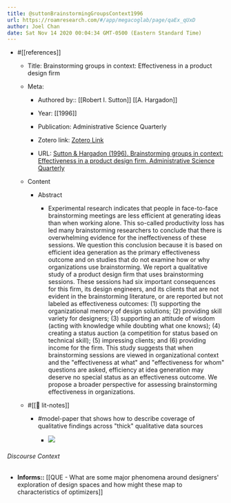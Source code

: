 ```yaml
---
title: @suttonBrainstormingGroupsContext1996
url: https://roamresearch.com/#/app/megacoglab/page/qaEx_qUxD
author: Joel Chan
date: Sat Nov 14 2020 00:04:34 GMT-0500 (Eastern Standard Time)
---
```


- #[[references]]

    - Title: Brainstorming groups in context: Effectiveness in a product design firm

    - Meta:

        - Authored by:: [[Robert I. Sutton]] [[A. Hargadon]]

        - Year: [[1996]]

        - Publication: Administrative Science Quarterly

        - Zotero link: [Zotero Link](zotero://select/items/7_KXVIBV5W)

        - URL: [Sutton & Hargadon (1996). Brainstorming groups in context: Effectiveness in a product design firm. Administrative Science Quarterly](undefined)

    - Content

        - Abstract

            - Experimental research indicates that people in face-to-face brainstorming meetings are less efficient at generating ideas than when working alone. This so-called productivity loss has led many brainstorming researchers to conclude that there is overwhelming evidence for the ineffectiveness of these sessions. We question this conclusion because it is based on efficient idea generation as the primary effectiveness outcome and on studies that do not examine how or why organizations use brainstorming. We report a qualitative study of a product design firm that uses brainstorming sessions. These sessions had six important consequences for this firm, its design engineers, and its clients that are not evident in the brainstorming literature, or are reported but not labeled as effectiveness outcomes: (1) supporting the organizational memory of design solutions; (2) providing skill variety for designers; (3) supporting an attitude of wisdom (acting with knowledge while doubting what one knows); (4) creating a status auction (a competition for status based on technical skill); (5) impressing clients; and (6) providing income for the firm. This study suggests that when brainstorming sessions are viewed in organizational context and the "effectiveness at what" and "effectiveness for whom" questions are asked, efficiency at idea generation may deserve no special status as an effectiveness outcome. We propose a broader perspective for assessing brainstorming effectiveness in organizations.

    - #[[📝 lit-notes]]

        - #model-paper that shows how to describe coverage of qualitative findings across "thick" qualitative data sources

            - ![](https://firebasestorage.googleapis.com/v0/b/firescript-577a2.appspot.com/o/imgs%2Fapp%2Fmegacoglab%2FQPAvZJDuFu?alt=media&token=54677159-1bf3-4298-87d9-6a2673add605)

###### Discourse Context

- **Informs::** [[QUE - What are some major phenomena around designers' exploration of design spaces and how might these map to characteristics of optimizers]]

